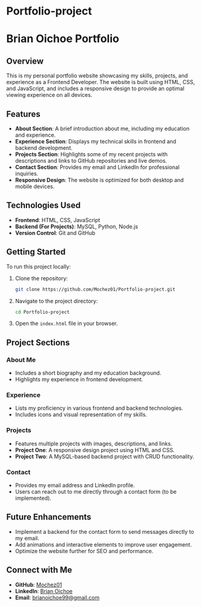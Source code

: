 # Portfolio-project
# Brian Oichoe Portfolio

## Overview
This is my personal portfolio website showcasing my skills, projects, and experience as a Frontend Developer. The website is built using HTML, CSS, and JavaScript, and includes a responsive design to provide an optimal viewing experience on all devices.

## Features
- **About Section**: A brief introduction about me, including my education and experience.
- **Experience Section**: Displays my technical skills in frontend and backend development.
- **Projects Section**: Highlights some of my recent projects with descriptions and links to GitHub repositories and live demos.
- **Contact Section**: Provides my email and LinkedIn for professional inquiries.
- **Responsive Design**: The website is optimized for both desktop and mobile devices.

## Technologies Used
- **Frontend**: HTML, CSS, JavaScript
- **Backend (For Projects)**: MySQL, Python, Node.js
- **Version Control**: Git and GitHub

## Getting Started
To run this project locally:
1. Clone the repository:
   ```bash
   git clone https://github.com/Mochez01/Portfolio-project.git
   ```
2. Navigate to the project directory:
   ```bash
   cd Portfolio-project
   ```
3. Open the `index.html` file in your browser.

## Project Sections
### About Me
- Includes a short biography and my education background.
- Highlights my experience in frontend development.

### Experience
- Lists my proficiency in various frontend and backend technologies.
- Includes icons and visual representation of my skills.

### Projects
- Features multiple projects with images, descriptions, and links.
- **Project One**: A responsive design project using HTML and CSS.
- **Project Two**: A MySQL-based backend project with CRUD functionality.

### Contact
- Provides my email address and LinkedIn profile.
- Users can reach out to me directly through a contact form (to be implemented).

## Future Enhancements
- Implement a backend for the contact form to send messages directly to my email.
- Add animations and interactive elements to improve user engagement.
- Optimize the website further for SEO and performance.

## Connect with Me
- **GitHub**: [Mochez01](https://github.com/Mochez01)
- **LinkedIn**: [Brian Oichoe](https://www.linkedin.com/in/brian-oichoe)
- **Email**: [brianoichoe99@gmail.com](mailto:brianoichoe99@gmail.com)


